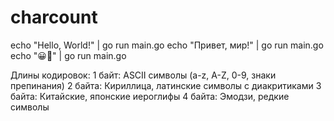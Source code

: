 # charcount

echo "Hello, World!" | go run main.go
echo "Привет, мир!" | go run main.go
echo "😀🎉" | go run main.go

Длины кодировок:
1 байт: ASCII символы (a-z, A-Z, 0-9, знаки препинания)
2 байта: Кириллица, латинские символы с диакритиками
3 байта: Китайские, японские иероглифы
4 байта: Эмодзи, редкие символы
